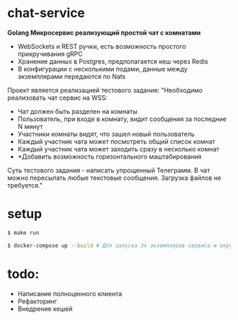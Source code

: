 # chat-service

__Golang Микросервис реализующий простой чат с комнатами__
* WebSockets и REST ручки, есть возможность простого прикручивания gRPC 
* Хранение данных в Postgres, предполагается кеш через Redis
* В конфигурации с несколькими подами, данные между экземплярами передаются по Nats

Проект является реализацией тестового задания:
"Необходимо реализовать чат сервис на WSS:
- Чат должен быть разделен на комнаты
- Пользователь, при входе в комнату, видит сообщения за последние N минут
- Участники комнаты видят, что зашел новый пользователь
- Каждый участник чата может посмотреть общий список комнат
- Каждый участник чата может заходить сразу в несколько комнат
- \*Добавить возможность горизонтального маштабирования

Суть тестового задания - написать упрощенный Телеграмм. В чат можно пересылать любые текстовые сообщения. Загрузка файлов не требуется."




# setup

```bash
$ make run 

$ docker-compose up --build # Для запуска 3х экземпляров сервиса и окружения
```

# todo:
- Написание полноценного клиента
- Рефакторинг
- Внедрение кешей

